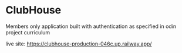 # ClubHouse

Members only application built with authentication as specified in odin project curriculum

live site: https://clubhouse-production-046c.up.railway.app/
